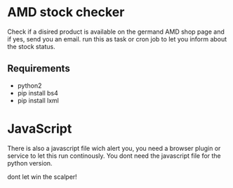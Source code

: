 # AMD stock checker

Check if a disired product is available on the germand AMD shop page and if yes, send you an email. run this as task or cron job to let you inform about the stock status.

## Requirements
- python2
- pip install bs4
- pip install lxml

# JavaScript
There is also a javascript file wich alert you, you need a browser plugin or service to let this run continously.
You dont need the javascript file for the python version.

dont let win the scalper! 
